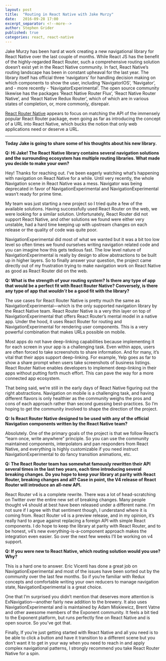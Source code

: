 ```yaml
---
layout: post
title:  "Routing in React Native with Jake Murzy"
date:   2016-09-28 17:00
excerpt_separator: <!--more-->
author: Stephen Grider
published: true
categories: react, react-native
---
```


Jake Murzy has been hard at work creating a new navigational library for React Native over the last couple of months.  While React JS has the benefit of the highly-regarded React Router, such a comprehensive routing solution doesn’t exist yet in the React Native community.  In fact, React Native’s routing landscape has been in constant upheaval for the last year.  The library itself has official three ‘navigators’ for handling decision making on which components to show the user, including ‘NavigatorIOS’, ‘Navigator’, and - more recently - ‘NavigatorExperimental’.  The open source community likewise has the packages ‘React Native Router Flux’, ‘React Native Router Native’, and ‘React Native Redux Router’, which of which are in various states of completion, or, more commonly, disrepair.

[React Router Native](https://github.com/jmurzy/react-router-native) appears to focus on matching the API of the immensely popular React Router package, even going as far as introducing the concept of a URL into React Native, which bucks the notion that only web applications need or deserve a URL.

---

**Today Jake is going to share some of his thoughts about his new library.**

**Q:  Hi Jake!  The React Native library contains several navigation solutions and the surrounding ecosystem has multiple routing libraries.  What made you decide to make your own?**

Hey! Thanks for reaching out. I’ve been eagerly watching what’s happening with navigation on React Native for a while. Until very recently, the whole Navigation scene in React Native was a mess. Navigator was being deprecated in favor of NavigationExperimental and NavigationExperimental wasn’t ready for prime time.

My team was just starting a new project so I tried quite a few of the available solutions. Having successfully used React Router on the web, we were looking for a similar solution. Unfortunately, React Router did not support React Native, and other solutions we found were either very unstable, had a hard time keeping up with upstream changes on each release or the quality of code was quite poor.

NavigationExperimental did most of what we wanted but it was a bit too low level so often times we found ourselves writing navigation related code and you can imagine how this gets tedious fast. The low level nature of NavigationExperimental is really by design to allow abstractions to be built up in higher layers. So to finally answer your question, the project came directly out of my frustration trying to make navigation work on React Native as good as React Router did on the web.

**Q:  What is the strength of your routing system?  Is there any type of app that would be a perfect fit with React Router Native?  Conversely, is there any type of app that *wouldn’t* be a good fit with the library?**

The use cases for React Router Native is pretty much the same as NavigationExperimental—which is the only supported navigation library by the React Native team. React Router Native is a very thin layer on top of NavigationExperimental that offers React Router’s mental model in a native app. Under the hood, it uses React Router for routing and NavigationExperimental for rendering user components. This is a very powerful combination that makes URLs possible on mobile.

Most apps do not have deep-linking capabilities because implementing it for each screen in your app is a challenging task. Even within apps, users are often forced to take screenshots to share information. And for many, it’s vital that their apps support deep-linking. For example, Yelp goes as far to show a share prompt when users take screenshots of business listings. React Router Native enables developers to implement deep-linking in their apps without putting forth much effort. This can pave the way for a more connected app ecosystem.

That being said, we’re still in the early days of React Native figuring out the right abstractions. Navigation on mobile is a challenging task, and having different flavors is only healthier as the community weighs the pros and cons of each approach rather than second guessing best-practices. So I’m hoping to get the community involved to shape the direction of the project.

**Q:  Is React Router Native designed to be used with any of the official Navigation components written by the React Native team?**

Absolutely. One of the primary goals of the project is that we follow React’s “learn once, write anywhere” principle. So you can use the community maintained components, interpolators and pan responders from React Native, and everything is highly customizable if you need instruct NavigationExperimental to do fancy transition animations, etc.

**Q:  The React Router team has somewhat famously rewritten their API several times in the last two years, each time introducing several breaking changes.  Do you hope to keep your library at parity with React Router, breaking changes and all?  Case in point, the V4 release of React Router will introduce an all-new API.**

React Router v4 is a complete rewrite. There was a lot of head-scratching on Twitter over the entire new set of breaking changes. Many people thought v4 should at best have been released under a different name. I'm not sure if I agree with that sentiment though, I understand where it is coming from. React Router v4 is a preview release, and in my opinion, it’s really hard to argue against replacing a foreign API with simple React components. I do hope to keep the library at parity with React Router, and to be honest, v4’s new everything-is-a-component approach makes the integration even easier. So over the next few weeks I’ll be working on v4 support.


**Q: If you were new to React Native, which routing solution would you use?  Why?**

This is a hard one to answer. Eric Vicenti has done a great job on NavigationExperimental and most of the issues have been sorted out by the community over the last few months. So if you’re familiar with Redux concepts and comfortable writing your own reducers to manage navigation state, NavigationExperimental is a great choice.

One that I’m surprised you didn’t mention that deserves more attention is ExNavigation—another fairly new addition to the brewery. It also uses NavigationExperimental and is maintained by Adam Miskiewicz, Brent Vatne and other awesome members of the Exponent community. It feels a bit tied to the Exponent platform, but runs perfectly fine on React Native and is open source. So you’ve got that.

Finally, If you’re just getting started with React Native and all you need is to be able to click a button and have it transition to a different scene but you don’t want it to get in your way when you need to reach in and apply complex navigational patterns, I strongly recommend you take React Router Native for a spin.
